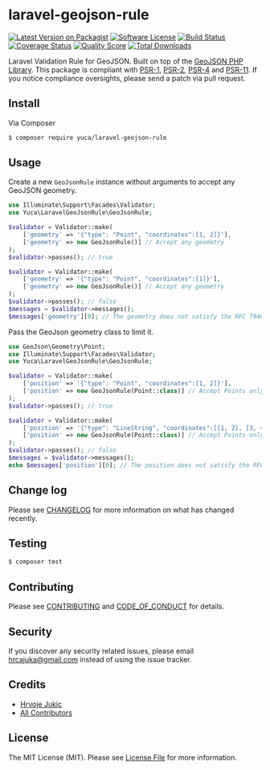 # laravel-geojson-rule

[![Latest Version on Packagist][ico-version]][link-packagist]
[![Software License][ico-license]](LICENSE.md)
[![Build Status][ico-travis]][link-travis]
[![Coverage Status][ico-scrutinizer]][link-scrutinizer]
[![Quality Score][ico-code-quality]][link-code-quality]
[![Total Downloads][ico-downloads]][link-downloads]

Laravel Validation Rule for GeoJSON. Built on top of the [GeoJSON PHP Library](https://github.com/jmikola/geojson).
This package is compliant with [PSR-1], [PSR-2], [PSR-4] and [PSR-11]. If you notice compliance oversights,
please send a patch via pull request.

[PSR-1]: https://github.com/php-fig/fig-standards/blob/master/accepted/PSR-1-basic-coding-standard.md
[PSR-2]: https://github.com/php-fig/fig-standards/blob/master/accepted/PSR-2-coding-style-guide.md
[PSR-4]: https://github.com/php-fig/fig-standards/blob/master/accepted/PSR-4-autoloader.md
[PSR-11]: https://github.com/php-fig/fig-standards/blob/master/accepted/PSR-11-container.md

## Install

Via Composer

``` bash
$ composer require yuca/laravel-geojson-rule
```

## Usage

Create a new `GeoJsonRule` instance without arguments to accept any GeoJSON geometry.

``` php
use Illuminate\Support\Facades\Validator;
use Yuca\LaravelGeoJsonRule\GeoJsonRule;

$validator = Validator::make(
    ['geometry' => '{"type": "Point", "coordinates":[1, 2]}'],
    ['geometry' => new GeoJsonRule()] // Accept any geometry
);
$validator->passes(); // true

$validator = Validator::make(
    ['geometry' => '{"type": "Point", "coordinates":[1]}'],
    ['geometry' => new GeoJsonRule()] // Accept any geometry
);
$validator->passes(); // false
$messages = $validator->messages();
$messages['geometry'][0]; // The geometry does not satisfy the RFC 7946 GeoJSON Format specification because Position requires at least two elements
```

Pass the GeoJson geometry class to limit it.

``` php
use GeoJson\Geometry\Point;
use Illuminate\Support\Facades\Validator;
use Yuca\LaravelGeoJsonRule\GeoJsonRule;

$validator = Validator::make(
    ['position' => '{"type": "Point", "coordinates":[1, 2]}'],
    ['position' => new GeoJsonRule(Point::class)] // Accept Points only
);
$validator->passes(); // true

$validator = Validator::make(
    ['position' => '{"type": "LineString", "coordinates":[[1, 2], [3, 4]]}'],
    ['position' => new GeoJsonRule(Point::class)] // Accept Points only
);
$validator->passes(); // false
$messages = $validator->messages();
echo $messages['position'][0]; // The position does not satisfy the RFC 7946 GeoJSON Format specification for Point.
```

## Change log

Please see [CHANGELOG](CHANGELOG.md) for more information on what has changed recently.

## Testing

``` bash
$ composer test
```

## Contributing

Please see [CONTRIBUTING](CONTRIBUTING.md) and [CODE_OF_CONDUCT](CODE_OF_CONDUCT.md) for details.

## Security

If you discover any security related issues, please email hrcajuka@gmail.com instead of using the issue tracker.

## Credits

- [Hrvoje Jukic][link-author]
- [All Contributors][link-contributors]

## License

The MIT License (MIT). Please see [License File](LICENSE.md) for more information.

[ico-version]: https://img.shields.io/packagist/v/yuca/laravel-geojson-rule.svg?style=flat-square
[ico-license]: https://img.shields.io/badge/license-MIT-brightgreen.svg?style=flat-square
[ico-travis]: https://img.shields.io/travis/yuca/laravel-geojson-rule/master.svg?style=flat-square
[ico-scrutinizer]: https://img.shields.io/scrutinizer/coverage/g/yuca/laravel-geojson-rule.svg?style=flat-square
[ico-code-quality]: https://img.shields.io/scrutinizer/g/yuca/laravel-geojson-rule.svg?style=flat-square
[ico-downloads]: https://img.shields.io/packagist/dt/yuca/laravel-geojson-rule.svg?style=flat-square

[link-packagist]: https://packagist.org/packages/yuca/laravel-geojson-rule
[link-travis]: https://travis-ci.org/yuca/laravel-geojson-rule
[link-scrutinizer]: https://scrutinizer-ci.com/g/yuca/laravel-geojson-rule/code-structure
[link-code-quality]: https://scrutinizer-ci.com/g/yuca/laravel-geojson-rule
[link-downloads]: https://packagist.org/packages/yuca/laravel-geojson-rule
[link-author]: https://github.com/yuca
[link-contributors]: ../../contributors
